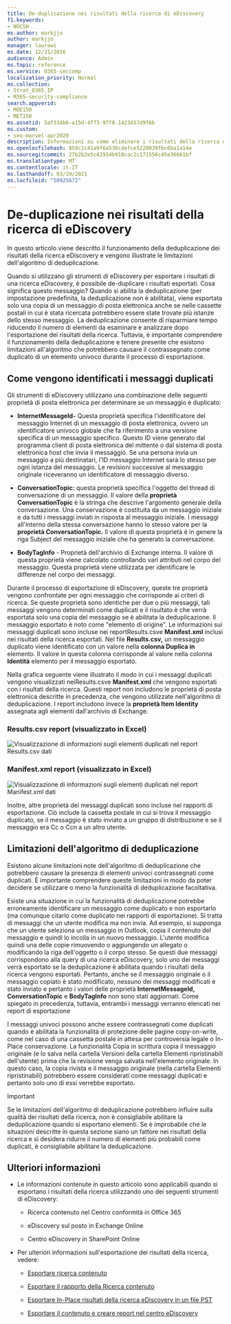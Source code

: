 ```yaml
---
title: De-duplicazione nei risultati della ricerca di eDiscovery
f1.keywords:
- NOCSH
ms.author: markjjo
author: markjjo
manager: laurawi
ms.date: 12/21/2016
audience: Admin
ms.topic: reference
ms.service: O365-seccomp
localization_priority: Normal
ms.collection:
- Strat_O365_IP
- M365-security-compliance
search.appverid:
- MOE150
- MET150
ms.assetid: 5af334b6-a15d-4f73-97f8-1423457d9f6b
ms.custom:
- seo-marvel-apr2020
description: Informazioni su come eliminare i risultati della ricerca eDiscovery duplicati in modo da esportare solo una copia di un messaggio di posta elettronica.
ms.openlocfilehash: 859c1c41a9f6a530cdefce5220039fbc6ba1a14e
ms.sourcegitcommit: 27b2b2e5c41934b918cac2c171556c45e36661bf
ms.translationtype: MT
ms.contentlocale: it-IT
ms.lasthandoff: 03/19/2021
ms.locfileid: "50925672"
---
```

# <a name="de-duplication-in-ediscovery-search-results"></a>De-duplicazione nei risultati della ricerca di eDiscovery

In questo articolo viene descritto il funzionamento della deduplicazione dei risultati della ricerca eDiscovery e vengono illustrate le limitazioni dell'algoritmo di deduplicazione.
  
Quando si utilizzano gli strumenti di eDiscovery per esportare i risultati di una ricerca eDiscovery, è possibile de-duplicare i risultati esportati. Cosa significa questo messaggio? Quando si abilita la deduplicazione (per impostazione predefinita, la deduplicazione non è abilitata), viene esportata solo una copia di un messaggio di posta elettronica anche se nelle cassette postali in cui è stata ricercata potrebbero essere state trovate più istanze dello stesso messaggio. La deduplicazione consente di risparmiare tempo riducendo il numero di elementi da esaminare e analizzare dopo l'esportazione dei risultati della ricerca. Tuttavia, è importante comprendere il funzionamento della deduplicazione e tenere presente che esistono limitazioni all'algoritmo che potrebbero causare il contrassegnato come duplicato di un elemento univoco durante il processo di esportazione.
  
## <a name="how-duplicate-messages-are-identified"></a>Come vengono identificati i messaggi duplicati

Gli strumenti di eDiscovery utilizzano una combinazione delle seguenti proprietà di posta elettronica per determinare se un messaggio è duplicato:
  
- **InternetMessageId-** Questa proprietà specifica l'identificatore del messaggio Internet di un messaggio di posta elettronica, ovvero un identificatore univoco globale che fa riferimento a una versione specifica di un messaggio specifico. Questo ID viene generato dal programma client di posta elettronica del mittente o dal sistema di posta elettronica host che invia il messaggio. Se una persona invia un messaggio a più destinatari, l'ID messaggio Internet sarà lo stesso per ogni istanza del messaggio. Le revisioni successive al messaggio originale riceveranno un identificatore di messaggio diverso. 

- **ConversationTopic:** questa proprietà specifica l'oggetto del thread di conversazione di un messaggio. Il valore della **proprietà ConversationTopic** è la stringa che descrive l'argomento generale della conversazione. Una conservazione è costituita da un messaggio iniziale e da tutti i messaggi inviati in risposta al messaggio iniziale. I messaggi all'interno della stessa conversazione hanno lo stesso valore per la **proprietà ConversationTopic.** Il valore di questa proprietà è in genere la riga Subject del messaggio iniziale che ha generato la conversazione. 

- **BodyTagInfo** - Proprietà dell'archivio di Exchange interna. Il valore di questa proprietà viene calcolato controllando vari attributi nel corpo del messaggio. Questa proprietà viene utilizzata per identificare le differenze nel corpo dei messaggi. 

Durante il processo di esportazione di eDiscovery, queste tre proprietà vengono confrontate per ogni messaggio che corrisponde ai criteri di ricerca. Se queste proprietà sono identiche per due o più messaggi, tali messaggi vengono determinati come duplicati e il risultato è che verrà esportata solo una copia del messaggio se è abilitata la deduplicazione. Il messaggio esportato è noto come "elemento di origine". Le informazioni sui messaggi  duplicati sono incluse nei reportResults.csve **Manifest.xml** inclusi nei risultati della ricerca esportati. Nel file **Results.csv,** un messaggio duplicato viene identificato con un valore nella **colonna Duplica in** elemento. Il valore in questa colonna corrisponde al valore nella colonna **Identità** elemento per il messaggio esportato. 
  
Nella grafica seguente viene illustrato il  modo in cui i messaggi duplicati vengono visualizzati neiResults.csve **Manifest.xml** che vengono esportati con i risultati della ricerca. Questi report non includono le proprietà di posta elettronica descritte in precedenza, che vengono utilizzate nell'algoritmo di deduplicazione. I report includono invece la **proprietà Item Identity** assegnata agli elementi dall'archivio di Exchange. 
  
 ### <a name="resultscsv-report-viewed-in-excel"></a>Results.csv report (visualizzato in Excel)
  
![Visualizzazione di informazioni sugli elementi duplicati nel report Results.csv dati](../media/e3d64004-3b91-4cba-b6f3-934b46cbdcdb.png)
  
 ### <a name="manifestxml-report-viewed-in-excel"></a>Manifest.xml report (visualizzato in Excel)
  
![Visualizzazione di informazioni sugli elementi duplicati nel report Manifest.xml dati](../media/69aa4786-9883-46ff-bcae-b35e0daf4a6d.png)
  
Inoltre, altre proprietà dei messaggi duplicati sono incluse nei rapporti di esportazione. Ciò include la cassetta postale in cui si trova il messaggio duplicato, se il messaggio è stato inviato a un gruppo di distribuzione e se il messaggio era Cc o Ccn a un altro utente.
  
## <a name="limitations-of-the-de-duplication-algorithm"></a>Limitazioni dell'algoritmo di deduplicazione

Esistono alcune limitazioni note dell'algoritmo di deduplicazione che potrebbero causare la presenza di elementi univoci contrassegnati come duplicati. È importante comprendere queste limitazioni in modo da poter decidere se utilizzare o meno la funzionalità di deduplicazione facoltativa.
  
Esiste una situazione in cui la funzionalità di deduplicazione potrebbe erroneamente identificare un messaggio come duplicato e non esportarlo (ma comunque citarlo come duplicato nei rapporti di esportazione). Si tratta di messaggi che un utente modifica ma non invia. Ad esempio, si supponga che un utente seleziona un messaggio in Outlook, copia il contenuto del messaggio e quindi lo incolla in un nuovo messaggio. L'utente modifica quindi una delle copie rimuovendo o aggiungendo un allegato o modificando la riga dell'oggetto o il corpo stesso. Se questi due messaggi corrispondono alla query di una ricerca eDiscovery, solo uno dei messaggi verrà esportato se la deduplicazione è abilitata quando i risultati della ricerca vengono esportati. Pertanto, anche se il messaggio originale o il messaggio copiato è stato modificato, nessuno dei messaggi modificati è stato inviato e pertanto i valori delle proprietà **InternetMessageId,** **ConversationTopic** e **BodyTagInfo** non sono stati aggiornati. Come spiegato in precedenza, tuttavia, entrambi i messaggi verranno elencati nei report di esportazione 
  
I messaggi univoci possono anche essere contrassegnati come duplicati quando è abilitata la funzionalità di protezione delle pagine copy-on-write, come nel caso di una cassetta postale in attesa per controversia legale o In-Place conservazione. La funzionalità Copia in scrittura copia il messaggio originale (e lo salva nella cartella Versioni della cartella Elementi ripristinabili dell'utente) prima che la revisione venga salvata nell'elemento originale. In questo caso, la copia rivista e il messaggio originale (nella cartella Elementi ripristinabili) potrebbero essere considerati come messaggi duplicati e pertanto solo uno di essi verrebbe esportato.
  
> [!IMPORTANT]
> Se le limitazioni dell'algoritmo di deduplicazione potrebbero influire sulla qualità dei risultati della ricerca, non è consigliabile abilitare la deduplicazione quando si esportano elementi. Se è improbabile che le situazioni descritte in questa sezione siano un fattore nei risultati della ricerca e si desidera ridurre il numero di elementi più probabili come duplicati, è consigliabile abilitare la deduplicazione. 
  
## <a name="more-information"></a>Ulteriori informazioni

- Le informazioni contenute in questo articolo sono applicabili quando si esportano i risultati della ricerca utilizzando uno dei seguenti strumenti di eDiscovery:

  - Ricerca contenuto nel Centro conformità in Office 365

  - eDiscovery sul posto in Exchange Online

  - Centro eDiscovery in SharePoint Online

- Per ulteriori informazioni sull'esportazione dei risultati della ricerca, vedere:

  - [Esportare ricerca contenuto](export-search-results.md)

  - [Esportare il rapporto della Ricerca contenuto](export-a-content-search-report.md)

  - [Esportare In-Place risultati della ricerca eDiscovery in un file PST](/exchange/security-and-compliance/in-place-ediscovery/export-search-results)

  - [Esportare il contenuto e creare report nel centro eDiscovery](/SharePoint/governance/export-content-and-create-reports-in-the-ediscovery-center)